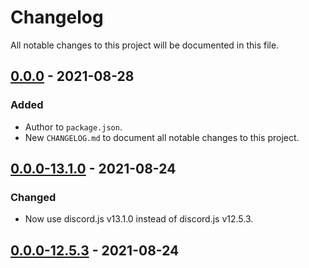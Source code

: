 # Changelog
All notable changes to this project will be documented in this file.

## [0.0.0] - 2021-08-28
### Added
- Author to `package.json`.
- New `CHANGELOG.md` to document all notable changes to this project.

## [0.0.0-13.1.0] - 2021-08-24
### Changed
- Now use discord.js v13.1.0 instead of discord.js v12.5.3.

## [0.0.0-12.5.3] - 2021-08-24

[0.0.0]: https://github.com/joaompfonseca/panda-bot/compare/v0.0.0-13.1.0...v0.0.0
[0.0.0-13.1.0]: https://github.com/joaompfonseca/panda-bot/compare/v0.0.0-12.5.3...v0.0.0-13.1.0
[0.0.0-12.5.3]: https://github.com/joaompfonseca/panda-bot/releases/tag/v0.0.0-12.5.3